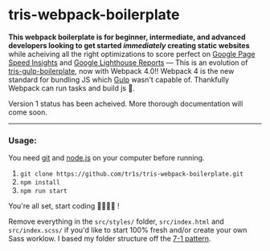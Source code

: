 # tris-webpack-boilerplate

__This webpack boilerplate is for beginner, intermediate, and advanced developers looking to get started _immediately_ creating static websites__ while acheiving all the right optimizations to score perfect on [Google Page Speed Insights](https://developers.google.com/speed/pagespeed/insights/) and [Google Lighthouse Reports](https://developers.google.com/web/tools/lighthouse/) — This is an evolution of [tris-gulp-boilerplate](https://github.com/tr1s/tris-gulp-boilerplate), now with Webpack 4.0!! Webpack 4 is the new standard for bundling JS which [Gulp](https://gulpjs.com/) wasn't capable of. Thankfully Webpack can run tasks and build js 💪.

Version 1 status has been acheived. More thorough documentation will come soon.

___

### Usage:

You need [git](https://git-scm.com/) and [node.js](https://nodejs.org/) on your computer before running.

1. `git clone https://github.com/tr1s/tris-webpack-boilerplate.git`
2. `npm install`
3. `npm run start`

You're all set, start coding 👩‍💻👨‍💻 !

Remove everything in the `src/styles/` folder, `src/index.html` and `src/index.scss/` if you'd like to start 100% fresh and/or create your own Sass worklow. I based my folder structure off the [7-1 pattern](https://vanseodesign.com/css/sass-directory-structures/).